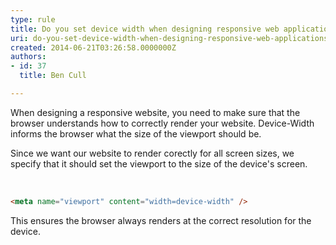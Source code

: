 ```yaml
---
type: rule
title: Do you set device width when designing responsive web applications?
uri: do-you-set-device-width-when-designing-responsive-web-applications
created: 2014-06-21T03:26:58.0000000Z
authors:
- id: 37
  title: Ben Cull

---
```


 When designing a responsive website, you need to make sure that the browser understands how to correctly render your website. Device-Width informs the browser what the size of the viewport should be. 
​

Since we want our website to render corectly for all screen sizes, we specify that it should set the viewport to the size of the device's screen.

​


```html
<meta name="viewport" content="width=device-width" />
```


​This ensures the browser always renders at the correct resolution for the device.

